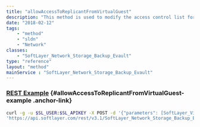 ```yaml
---
title: "allowAccessToReplicantFromVirtualGuest"
description: "This method is used to modify the access control list for this Storage replicant volume.  The SoftLayer_Virtual_Guest objects which have been allowed access to this storage will be listed in the allowedVirtualGuests property of this storage replicant volume. "
date: "2018-02-12"
tags:
    - "method"
    - "sldn"
    - "Network"
classes:
    - "SoftLayer_Network_Storage_Backup_Evault"
type: "reference"
layout: "method"
mainService : "SoftLayer_Network_Storage_Backup_Evault"
---
```


### [REST Example](#allowAccessToReplicantFromVirtualGuest-example) <a href="/article/rest/"><i class="fas fa-question"></i></a> {#allowAccessToReplicantFromVirtualGuest-example .anchor-link} 
```bash
curl -g -u $SL_USER:$SL_APIKEY -X POST -d '{"parameters": [SoftLayer_Virtual_Guest]}' \
'https://api.softlayer.com/rest/v3.1/SoftLayer_Network_Storage_Backup_Evault/{SoftLayer_Network_Storage_Backup_EvaultID}/allowAccessToReplicantFromVirtualGuest'
```
